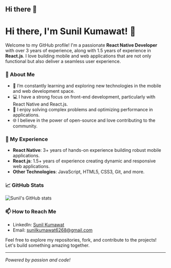 ## Hi there 👋

# Hi there, I'm Sunil Kumawat! 👋

Welcome to my GitHub profile! I'm a passionate **React Native Developer** with over 3 years of experience, along with 1.5 years of experience in **React.js**. I love building mobile and web applications that are not only functional but also deliver a seamless user experience.

### 🚀 About Me
- 🌱 I’m constantly learning and exploring new technologies in the mobile and web development space.
- 💻 I have a strong focus on front-end development, particularly with React Native and React.js.
- 🔧 I enjoy solving complex problems and optimizing performance in applications.
- 🌐 I believe in the power of open-source and love contributing to the community.

### 💼 My Experience
- **React Native**: 3+ years of hands-on experience building robust mobile applications.
- **React.js**: 1.5+ years of experience creating dynamic and responsive web applications.
- **Other Technologies**: JavaScript, HTML5, CSS3, Git, and more.

### 📈 GitHub Stats
![Sunil's GitHub stats](https://github-readme-stats.vercel.app/api?username=sunilkumawat6268&show_icons=true&theme=radical)

### 📫 How to Reach Me
- LinkedIn: [Sunil Kumawat](https://www.linkedin.com/in/sunil-kumawat-905498217/)
- Email: sunilkumawat6268@gmail.com

Feel free to explore my repositories, fork, and contribute to the projects! Let's build something amazing together.

---

_Powered by passion and code!_
